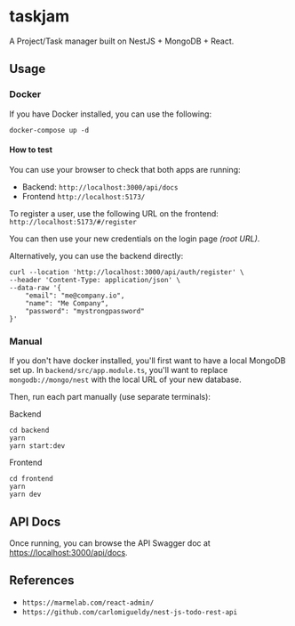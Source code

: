 # taskjam
A Project/Task manager built on NestJS + MongoDB + React.

## Usage

### Docker
If you have Docker installed, you can use the following:

```
docker-compose up -d
```


#### How to test
You can use your browser to check that both apps are running:
- Backend: `http://localhost:3000/api/docs`
- Frontend `http://localhost:5173/`

To register a user, use the following URL on the frontend:
`http://localhost:5173/#/register`

You can then use your new credentials on the login page _(root URL)_.

Alternatively, you can use the backend directly:
```
curl --location 'http://localhost:3000/api/auth/register' \
--header 'Content-Type: application/json' \
--data-raw '{
	"email": "me@company.io",
	"name": "Me Company",
	"password": "mystrongpassword"
}'
```


### Manual
If you don't have docker installed, you'll first want to have a local MongoDB set up. In `backend/src/app.module.ts`, you'll want to replace `mongodb://mongo/nest` with the local URL of your new database.

Then, run each part manually (use separate terminals):

Backend
```
cd backend
yarn
yarn start:dev
```

Frontend
```
cd frontend
yarn
yarn dev
```

## API Docs

Once running, you can browse the API Swagger doc at [https://localhost:3000/api/docs](https://localhost:3000/api/docs).


## References
- `https://marmelab.com/react-admin/`
- `https://github.com/carlomigueldy/nest-js-todo-rest-api`
